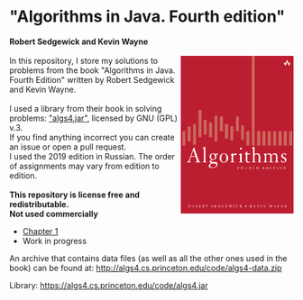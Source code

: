 # "Algorithms in Java. Fourth edition"
**Robert Sedgewick and Kevin Wayne**<br><br>
<a href="url"><img src="cover/cover_book.png" align="right" height="280" width="200" ></a>
In this repository, I store my solutions to problems from the book "Algorithms in Java. Fourth Edition" written by Robert Sedgewick and Kevin Wayne. <br><br>
I used a library from their book in solving problems: <a href = "https://algs4.cs.princeton.edu/code/algs4.jar">"algs4.jar"</a>, licensed by GNU (GPL) v.3.<br>
If you find anything incorrect you can create an issue or open a pull request.<br>
I used the 2019 edition in Russian. The order of assignments may vary from edition to edition.<br><br>
**This repository is license free and redistributable.**<br>**Not used commercially**

- <a href = "https://github.com/xairaven/SedgewickAlg/tree/main/src/Chapter1">Chapter 1</a>
- Work in progress

An archive that contains data files (as well as all the other ones used in the book) can be found at:
http://algs4.cs.princeton.edu/code/algs4-data.zip

Library: https://algs4.cs.princeton.edu/code/algs4.jar
